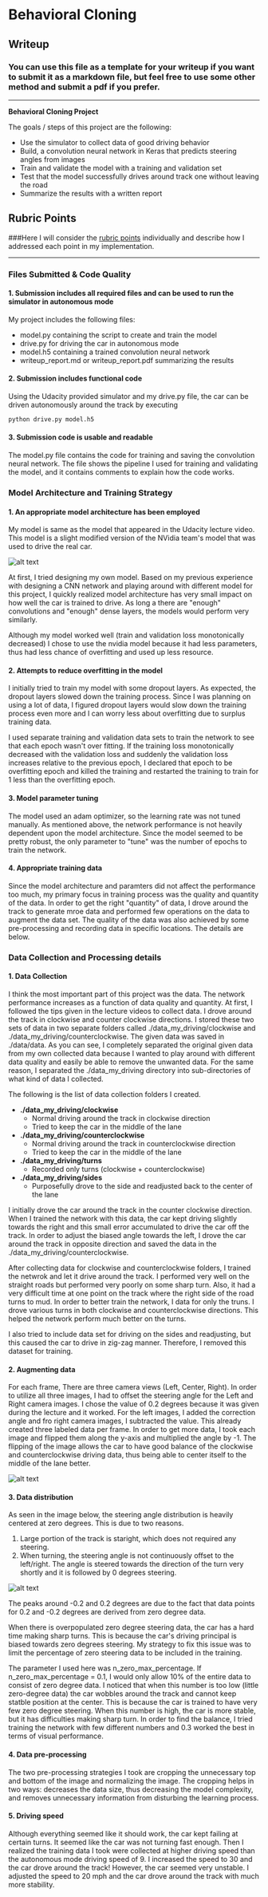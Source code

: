 # **Behavioral Cloning** 

## Writeup

### You can use this file as a template for your writeup if you want to submit it as a markdown file, but feel free to use some other method and submit a pdf if you prefer.

---

**Behavioral Cloning Project**

The goals / steps of this project are the following:
* Use the simulator to collect data of good driving behavior
* Build, a convolution neural network in Keras that predicts steering angles from images
* Train and validate the model with a training and validation set
* Test that the model successfully drives around track one without leaving the road
* Summarize the results with a written report


[//]: # (Image References)

[image1]: ./write_up_img/nvifia_model.png "Model Visualization"
[image2]: ./write_up_img/steering_angle_distribution.png "Grayscaling"
[image3]: ./examples/placeholder_small.png "Recovery Image"
[image4]: ./examples/placeholder_small.png "Recovery Image"
[image5]: ./examples/placeholder_small.png "Recovery Image"
[image6]: ./examples/placeholder_small.png "Normal Image"
[image7]: ./examples/placeholder_small.png "Flipped Image"

## Rubric Points
###Here I will consider the [rubric points](https://review.udacity.com/#!/rubrics/432/view) individually and describe how I addressed each point in my implementation.  

---
### Files Submitted & Code Quality

#### 1. Submission includes all required files and can be used to run the simulator in autonomous mode

My project includes the following files:
* model.py containing the script to create and train the model
* drive.py for driving the car in autonomous mode
* model.h5 containing a trained convolution neural network 
* writeup_report.md or writeup_report.pdf summarizing the results

#### 2. Submission includes functional code
Using the Udacity provided simulator and my drive.py file, the car can be driven autonomously around the track by executing 
```sh
python drive.py model.h5
```

#### 3. Submission code is usable and readable

The model.py file contains the code for training and saving the convolution neural network. The file shows the pipeline I used for training and validating the model, and it contains comments to explain how the code works.

### Model Architecture and Training Strategy

#### 1. An appropriate model architecture has been employed

My model is same as the model that appeared in the Udacity lecture video. This model is a slight modified version of the NVidia team's model that was used to drive the real car. 

![alt text][image1]

At first, I tried designing my own model. Based on my previous experience with designing a CNN network and playing around with different model for this project, I quickly realized model architecture has very small impact on how well the car is trained to drive. As long a there are "enough" convolutions and "enough" dense layers, the models would perform very similarly. 

Although my model worked well (train and validation loss monotonically decreased) I chose to use the nvidia model because it had less parameters, thus had less chance of overfitting and used up less resource.

#### 2. Attempts to reduce overfitting in the model

I initially tried to train my model with some dropout layers. As expected, the dropout layers slowed down the training process. Since I was planning on using a lot of data, I figured dropout layers would slow down the training process even more and I can worry less about overfitting due to surplus training data.

I used separate training and validation data sets to train the network to see that each epoch wasn't over fitting. If the training loss monotonically decreased  with the validation loss and suddenly the validation loss increases relative to the previous epoch, I declared that epoch to be overfitting epoch and killed the training and restarted the training to train for 1 less than the overfitting epoch. 

#### 3. Model parameter tuning

The model used an adam optimizer, so the learning rate was not tuned manually.
As mentioned above, the network performance is not heavily dependent upon the model architecture. Since the model seemed to be pretty robust, the only parameter to "tune" was the number of epochs to train the network. 

#### 4. Appropriate training data

Since the model architecture and paramters did not affect the performance too much, my primary focus in training process was the quality and quantity of the data. In order to get the right "quantity" of data, I drove around the track to generate mroe data and performed few operations on the data to augment the data set. The quality of the data was also achieved by some pre-processing and recording data in specific locations. The details are below. 

### Data Collection and Processing details

#### 1. Data Collection

I think the most important part of this project was the data. The network performance increases as a function of data quality and quantity. At first, I followed the tips given in the lecture videos to collect data. I drove around the track in clockwise and counter clockwise directions. I stored these two sets of data in two separate folders called ./data_my_driving/clockwise and ./data_my_driving/counterclockwise. The given data was saved in ./data/data. As you can see, I completely separated the original given data from my own collected data because I wanted to play around with different data quality and easily be able to remove the unwanted data. For the same reason, I separated the ./data_my_driving directory into sub-directories of what kind of data I collected. 

The following is the list of data collection folders I created.

- **./data_my_driving/clockwise**
    - Normal driving around the track in clockwise direction
    - Tried to keep the car in the middle of the lane
- **./data_my_driving/counterclockwise**
    - Normal driving around the track in counterclockwise direction
    - Tried to keep the car in the middle of the lane
- **./data_my_driving/turns**
    - Recorded only turns (clockwise + counterclockwise)
- **./data_my_driving/sides**
    - Purposefully drove to the side and readjusted back to the center of the lane

I initially drove the car around the track in the counter clockwise direction. When I trained the network with this data, the car kept driving slightly towards the right and this small error accumulated to drive the car off the track. In order to adjust the biased angle towards the left, I drove the car around the track in opposite direction and saved the data in the ./data_my_driving/counterclockwise. 

After collecting data for clockwise and counterclockwise folders, I trained the netwrok and let it drive around the track. I performed very well on the straight roads but performed very poorly on some sharp turn. Also, it had a very difficult time at one point on the track where the right side of the road turns to mud. In order to better train the network, I data for only the truns. I drove various turns in both clockwise and counterclockwise directions. This helped the network perform much better on the turns.

I also tried to include data set for driving on the sides and readjusting, but this caused the car to drive in zig-zag manner. Therefore, I removed this dataset for training. 

#### 2. Augmenting data

For each frame, There are three camera views (Left, Center, Right). In order to utilize all three images, I had to offset the steering angle for the Left and Right camera images. I chose the value of 0.2 degrees because it was given during the lecture and it worked. For the left images, I added the correction angle and fro right camera images, I subtracted the value. This already created three labeled data per frame. In order to get more data, I took each image and flipped them along the y-axis and multiplied the angle by -1. The flipping of the image allows the car to have good balance of the clockwise and counterclockwise driving data, thus being able to center itself to the middle of the lane better. 

![alt text][image2]

#### 3. Data distribution

As seen in the image below, the steering angle distribution is heavily centered at zero degrees. This is due to two reasons.
1) Large portion of the track is staright, which does not required any steering.
2) When turning, the steering angle is not continuously offset to the left/right. The angle is steered towards the direction of the turn very shortly and it is followed by 0 degrees steering.

![alt text][image3]

The peaks around -0.2 and 0.2 degrees are due to the fact that data points for 0.2 and -0.2 degrees are derived from zero degree data. 

When there is overpopulated zero degree steering data, the car has a hard time making sharp turns. This is because the car's driving principal is biased towards zero degrees steering. My strategy to fix this issue was to limit the percentage of zero steering data to be included in the training. 

The parameter I used here was n_zero_max_percentage. If n_zero_max_percentage = 0.1, I would only allow 10% of the entire data to consist of zero degree data. I noticed that when this number is too low (little zero-degree data) the car wobbles around the track and cannot keep statble position at the center. This is because the car is trained to have very few zero degree steering. When this number is high, the car is more stable, but it has difficulties making sharp turn. In order to find the balance, I tried training the network with few different numbers and 0.3 worked the best in terms of visual performance. 

#### 4. Data pre-processing
The two pre-processing strategies I took are cropping the unnecessary top and bottom of the image and normalizing the image. The cropping helps in two ways: decreases the data size, thus decreasing the model complexity, and removes unnecessary information from disturbing the learning process.

#### 5. Driving speed
Although everything seemed like it should work, the car kept failing at certain turns. It seemed like the car was not turning fast enough. Then I realized the training data I took were collected at higher driving speed than the autonomous mode driving speed of 9. I increased the speed to 30 and the car drove around the track! However, the car seemed very unstable. I adjusted the speed to 20 mph and the car drove around the track with much more stability.

